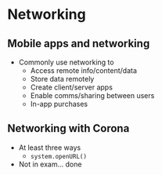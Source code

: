 # Networking

## Mobile apps and networking

- Commonly use networking to
    - Access remote info/content/data
    - Store data remotely
    - Create client/server apps
    - Enable comms/sharing between users
    - In-app purchases

## Networking with Corona

- At least three ways
    - `system.openURL()`
- Not in exam... done